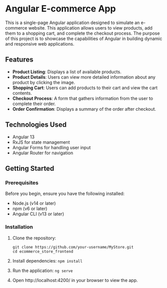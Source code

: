 # Angular E-commerce App

This is a single-page Angular application designed to simulate an e-commerce website. This application allows users to view products, add them to a shopping cart, and complete the checkout process. The purpose of this project is to showcase the capabilities of Angular in building dynamic and responsive web applications.

## Features

- **Product Listing**: Displays a list of available products.
- **Product Details**: Users can view more detailed information about any product by clicking the image.
- **Shopping Cart**: Users can add products to their cart and view the cart contents.
- **Checkout Process**: A form that gathers information from the user to complete their order.
- **Order Confirmation**: Displays a summary of the order after checkout.

## Technologies Used

- Angular 13
- RxJS for state management
- Angular Forms for handling user input
- Angular Router for navigation

## Getting Started

### Prerequisites

Before you begin, ensure you have the following installed:

- Node.js (v14 or later)
- npm (v6 or later)
- Angular CLI (v13 or later)

### Installation

1. Clone the repository:
   ```
   git clone https://github.com/your-username/MyStore.git
   cd ecommerce_store_frontend
   ```

2. Install dependencies: `npm install`

3. Run the application: `ng serve`

4. Open http://localhost:4200/ in your browser to view the app.